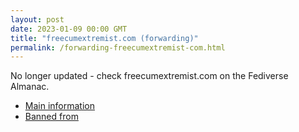 ```yaml
---
layout: post
date: 2023-01-09 00:00 GMT
title: "freecumextremist.com (forwarding)"
permalink: /forwarding-freecumextremist-com.html
---
```


No longer updated - check freecumextremist.com on the Fediverse Almanac.

* [Main information](https://www.fediversealmanac.com/api/v1/instances/freecumextremist.com)
* [Banned from](https://www.fediversealmanac.com/api/v1/instances/freecumextremist.com/banned_from)

